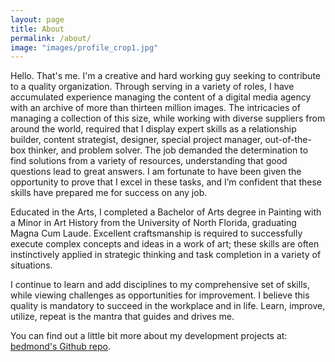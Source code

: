 ```yaml
---
layout: page
title: About
permalink: /about/
image: "images/profile_crop1.jpg"
---
```

Hello. That's me.  I'm a creative and hard working guy seeking to contribute to a quality organization. Through serving in a variety of roles, I have accumulated experience managing the content of a digital media agency with an archive of more than thirteen million images. The intricacies of managing a collection of this size, while working with diverse suppliers from around the world, required that I display expert skills as a relationship builder, content strategist, designer, special project manager, out-of-the-box thinker, and problem solver. The job demanded the determination to find solutions from a variety of resources, understanding that good questions lead to great answers. I am fortunate to have been given the opportunity to prove that I excel in these tasks, and I’m confident that these skills have prepared me for success on any job.

Educated in the Arts, I completed a Bachelor of Arts degree in Painting with a Minor in Art History from the University of North Florida, graduating Magna Cum Laude. Excellent craftsmanship is required to successfully execute complex concepts and ideas in a work of art; these skills are often instinctively applied in strategic thinking and task completion in a variety of situations.

I continue to learn and add disciplines to my comprehensive set of skills, while viewing challenges as opportunities for improvement. I believe this quality is mandatory to succeed in the workplace and in life. Learn, improve, utilize, repeat is the mantra that guides and drives me.

You can find out a little bit more about my development projects at:  [bedmond's Github repo][bedmond-gh]. 

[bedmond-gh]: https://github.com/bedmond
